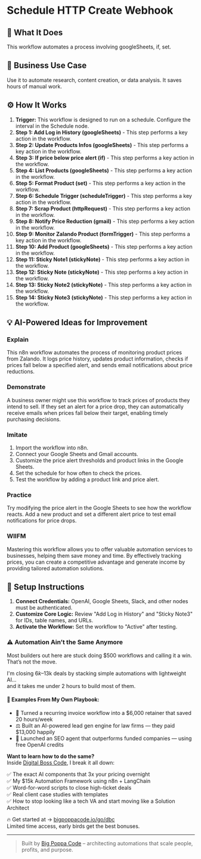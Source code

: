 # Schedule HTTP Create Webhook

## 🚀 What It Does
This workflow automates a process involving googleSheets, if, set.

## 💼 Business Use Case
Use it to automate research, content creation, or data analysis. It saves hours of manual work.

## ⚙️ How It Works
1.  **Trigger:** This workflow is designed to run on a schedule. Configure the interval in the Schedule node.
2. **Step 1: Add Log in History (googleSheets)** - This step performs a key action in the workflow.
3. **Step 2: Update Products Infos (googleSheets)** - This step performs a key action in the workflow.
4. **Step 3: If price below price alert (if)** - This step performs a key action in the workflow.
5. **Step 4: List Products (googleSheets)** - This step performs a key action in the workflow.
6. **Step 5: Format Product (set)** - This step performs a key action in the workflow.
7. **Step 6: Schedule Trigger (scheduleTrigger)** - This step performs a key action in the workflow.
8. **Step 7: Scrap Product (httpRequest)** - This step performs a key action in the workflow.
9. **Step 8: Notify Price Reduction (gmail)** - This step performs a key action in the workflow.
10. **Step 9: Monitor Zalando Product (formTrigger)** - This step performs a key action in the workflow.
11. **Step 10: Add Product (googleSheets)** - This step performs a key action in the workflow.
12. **Step 11: Sticky Note1 (stickyNote)** - This step performs a key action in the workflow.
13. **Step 12: Sticky Note (stickyNote)** - This step performs a key action in the workflow.
14. **Step 13: Sticky Note2 (stickyNote)** - This step performs a key action in the workflow.
15. **Step 14: Sticky Note3 (stickyNote)** - This step performs a key action in the workflow.

## 💡 AI-Powered Ideas for Improvement
### Explain
This n8n workflow automates the process of monitoring product prices from Zalando. It logs price history, updates product information, checks if prices fall below a specified alert, and sends email notifications about price reductions.

### Demonstrate
A business owner might use this workflow to track prices of products they intend to sell. If they set an alert for a price drop, they can automatically receive emails when prices fall below their target, enabling timely purchasing decisions.

### Imitate
1. Import the workflow into n8n.
2. Connect your Google Sheets and Gmail accounts.
3. Customize the price alert thresholds and product links in the Google Sheets.
4. Set the schedule for how often to check the prices.
5. Test the workflow by adding a product link and price alert.

### Practice
Try modifying the price alert in the Google Sheets to see how the workflow reacts. Add a new product and set a different alert price to test email notifications for price drops.

### WIIFM
Mastering this workflow allows you to offer valuable automation services to businesses, helping them save money and time. By effectively tracking prices, you can create a competitive advantage and generate income by providing tailored automation solutions.

## 🔧 Setup Instructions
1. **Connect Credentials:** OpenAI, Google Sheets, Slack, and other nodes must be authenticated.
2. **Customize Core Logic:** Review "Add Log in History" and "Sticky Note3" for IDs, table names, and URLs.
3. **Activate the Workflow:** Set the workflow to "Active" after testing.

### ⚠️ Automation Ain’t the Same Anymore

Most builders out here are stuck doing $500 workflows and calling it a win.  
That’s not the move.  

I'm closing $6k–$13k deals by stacking simple automations with lightweight AI...  
and it takes me under 2 hours to build most of them.

#### 🧠 Examples From My Own Playbook:
- 🔁 Turned a recurring invoice workflow into a $6,000 retainer that saved 20 hours/week  
- ⚖️ Built an AI-powered lead gen engine for law firms — they paid $13,000 happily  
- 🚀 Launched an SEO agent that outperforms funded companies — using free OpenAI credits  

**Want to learn how to do the same?**  
Inside [Digital Boss Code](https://bigpoppacode.io/go/dbc), I break it all down:

✅ The exact AI components that 3x your pricing overnight  
✅ My $15k Automation Framework using n8n + LangChain  
✅ Word-for-word scripts to close high-ticket deals  
✅ Real client case studies with templates  
✅ How to stop looking like a tech VA and start moving like a Solution Architect  

🔥 Get started at → [bigpoppacode.io/go/dbc](https://bigpoppacode.io/go/dbc)  
Limited time access, early birds get the best bonuses.

---
> Built by [Big Poppa Code](https://bigpoppacode.io) – architecting automations that scale people, profits, and purpose.
